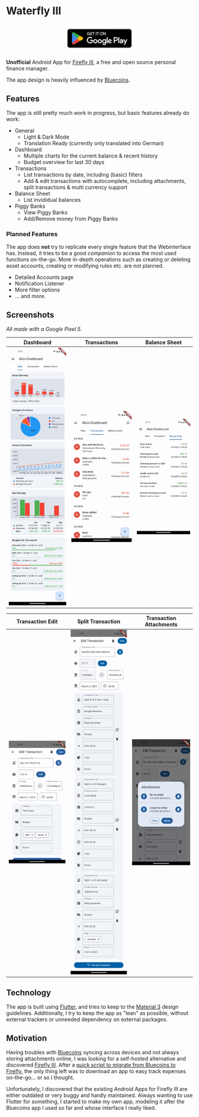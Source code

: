 # Waterfly III

<p align="center">
  <a href="https://play.google.com/store/apps/details?id=com.dreautall.waterflyiii"><img src=".playstore/en_badge_web_generic.png" width="200" /></a>
</p>

**Unofficial** Android App for [Firefly III](https://github.com/firefly-iii/firefly-iii), a free and open source personal finance manager.

The app design is heavily influenced by [Bluecoins](https://play.google.com/store/apps/details?id=com.rammigsoftware.bluecoins).

## Features

The app is still pretty much work in progress, but basic features already do work:

- General
  - Light & Dark Mode
  - Translation Ready (currently only translated into German)
- Dashboard
  - Multiple charts for the current balance & recent history
  - Budget overview for last 30 days
- Transactions
  - List transactions by date, including (basic) filters
  - Add & edit transactions with autocomplete, including attachments, split transactions & multi currency support
- Balance Sheet
  - List invididual balances
- Piggy Banks
  - View Piggy Banks
  - Add/Remove money from Piggy Banks

### Planned Features

The app does **not** try to replicate every single feature that the Webinterface has. Instead, it tries to be a good *companion* to access the most used functions on-the-go. More in-depth operations such as creating or deleting asset accounts, creating or modifying rules etc. are not planned.

- Detailed Accounts page
- Notification Listener
- More filter options
- ... and more.

## Screenshots

*All made with a Google Pixel 5.*

|                           Dashboard                           |                               Transactions                                |                        Balance Sheet                        |
| :-----------------------------------------------------------: | :-----------------------------------------------------------------------: | :---------------------------------------------------------: |
| <img src=".github/assets/screen_dashboard.png" width="250" /> | <img src=".github/assets/screen_transactions_overview.png" width="250" /> | <img src=".github/assets/screen_balance.png" width="250" /> |

|                        Transaction Edit                         |                           Split Transaction                           |                           Transaction Attachments                           |
| :-------------------------------------------------------------: | :-------------------------------------------------------------------: | :-------------------------------------------------------------------------: |
| <img src=".github/assets/screen_transaction.png" width="250" /> | <img src=".github/assets/screen_transaction_split.png" width="250" /> | <img src=".github/assets/screen_transaction_attachments.png" width="250" /> |

## Technology

The app is built using [Flutter](https://flutter.dev/), and tries to keep to the [Material 3](https://m3.material.io/) design guidelines. Additionally, I try to keep the app as "lean" as possible, without external trackers or unneeded dependency on external packages.

## Motivation

Having troubles with [Bluecoins](https://play.google.com/store/apps/details?id=com.rammigsoftware.bluecoins) syncing across devices and not always storing attachments online, I was looking for a self-hosted alternative and discovered [Firefly III](https://www.firefly-iii.org/). After a [quick script to migrate from Bluecoins to Firefly](https://github.com/dreautall/bluecoins-to-fireflyiii), the only thing left was to download an app to easy track expenses on-the-go... or so I thought.

Unfortunately, I discovered that the existing Android Apps for Firefly III are either outdated or very buggy and hardly maintained. Always wanting to use Flutter for something, I started to make my own app, modeling it after the Bluecoins app I used so far and whose interface I really liked.
